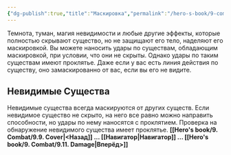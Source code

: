 ```yaml
---
{"dg-publish":true,"title":"Маскировка","permalink":"/hero-s-book/9-combat/9-10-concealment/","dgPassFrontmatter":true}
---
```


Темнота, туман, магия невидимости и любые другие эффекты, которые полностью скрывают существо, но не защищают его тело, наделяют его маскировкой. Вы можете наносить удары по существам, обладающим маскировкой, при условии, что они не скрыты. Однако удары по таким существам имеют проклятье. Даже если у вас есть линия действия по существу, оно замаскированно от вас, если вы его не видите.
## Невидимые Существа
Невидимые существа всегда маскируются от других существ. Если невидимое существо не скрыто, на него все равно можно направить способности, но удары по нему наносятся с проклятием. Проверка на обнаружение невидимого существа имеет проклятье.
**[[Hero's book/9. Combat/9.9. Cover\|<Назад]] ... [[Навигатор\|Навигатор]] ... [[Hero's book/9. Combat/9.11. Damage\|Вперёд>]]**